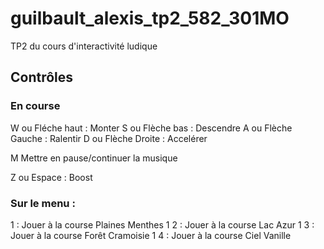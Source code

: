 # guilbault_alexis_tp2_582_301MO
TP2 du cours d'interactivité ludique

## Contrôles
### En course
W ou Fléche haut : Monter
S ou Flèche bas : Descendre
A ou Flèche Gauche : Ralentir
D ou Flèche Droite : Accelérer

M Mettre en pause/continuer la musique

Z ou Espace : Boost

### Sur le menu :
1 : Jouer à la course Plaines Menthes 1
2 : Jouer à la course Lac Azur 1
3 : Jouer à la course Forêt Cramoisie 1
4 : Jouer à la course Ciel Vanille
